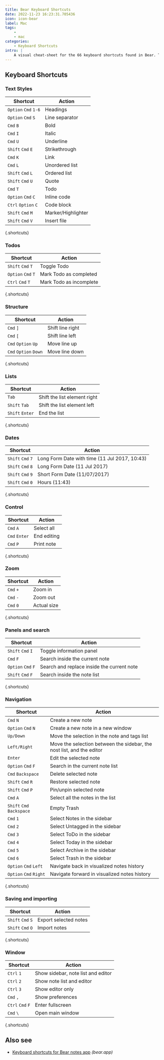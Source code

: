 ```yaml
---
title: Bear Keyboard Shortcuts
date: 2022-11-23 16:23:31.705436
icon: icon-bear
label: Mac
tags: 
    - 
    - mac
categories:
    - Keyboard Shortcuts
intro: |
    A visual cheat-sheet for the 66 keyboard shortcuts found in Bear. This application is MacOS-only.
---
```




Keyboard Shortcuts
------------------



### Text Styles

Shortcut | Action
---|---
`Option` `Cmd` `1-6`  | Headings
`Option` `Cmd` `S`  | Line separator
`Cmd` `B`  | Bold
`Cmd` `I`  | Italic
`Cmd` `U`  | Underline
`Shift` `Cmd` `E`  | Strikethrough
`Cmd` `K`  | Link
`Cmd` `L`  | Unordered list
`Shift` `Cmd` `L`  | Ordered list
`Shift` `Cmd` `U`  | Quote
`Cmd` `T`  | Todo
`Option` `Cmd` `C`  | Inline code
`Ctrl` `Option` `C`  | Code block
`Shift` `Cmd` `M`  | Marker/Highlighter
`Shift` `Cmd` `V`  | Insert file
{.shortcuts}


### Todos

Shortcut | Action
---|---
`Shift` `Cmd` `T`  | Toggle Todo
`Option` `Cmd` `T`  | Mark Todo as completed
`Ctrl` `Cmd` `T`  | Mark Todo as incomplete
{.shortcuts}


### Structure

Shortcut | Action
---|---
`Cmd` `]`  | Shift line right
`Cmd` `[`  | Shift line left
`Cmd` `Option` `Up`  | Move line up
`Cmd` `Option` `Down`  | Move line down
{.shortcuts}


### Lists

Shortcut | Action
---|---
`Tab`  | Shift the list element right
`Shift` `Tab`  | Shift the list element left
`Shift` `Enter`  | End the list
{.shortcuts}


### Dates

Shortcut | Action
---|---
`Shift` `Cmd` `7`  | Long Form Date with time (11 Jul 2017, 10:43)
`Shift` `Cmd` `8`  | Long Form Date (11 Jul 2017)
`Shift` `Cmd` `9`  | Short Form Date (11/07/2017)
`Shift` `Cmd` `0`  | Hours (11:43)
{.shortcuts}


### Control

Shortcut | Action
---|---
`Cmd` `A`  | Select all
`Cmd` `Enter`  | End editing
`Cmd` `P`  | Print note
{.shortcuts}


### Zoom

Shortcut | Action
---|---
`Cmd` `+`  | Zoom in
`Cmd` `-`  | Zoom out
`Cmd` `0`  | Actual size
{.shortcuts}


### Panels and search

Shortcut | Action
---|---
`Shift` `Cmd` `I`  | Toggle information panel
`Cmd` `F`  | Search inside the current note
`Option` `Cmd` `F`  | Search and replace inside the current note
`Shift` `Cmd` `F`  | Search inside the note list
{.shortcuts}


### Navigation

Shortcut | Action
---|---
`Cmd` `N`  | Create a new note
`Option` `Cmd` `N`  | Create a new note in a new window
`Up/Down`  | Move the selection in the note and tags list
`Left/Right`  | Move the selection between the sidebar, the nost list, and the editor
`Enter`  | Edit the selected note
`Option` `Cmd` `F`  | Search in the current note list
`Cmd` `Backspace`  | Delete selected note
`Shift` `Cmd` `R`  | Restore selected note
`Shift` `Cmd` `P`  | Pin/unpin selected note
`Cmd` `A`  | Select all the notes in the list
`Shift` `Cmd` `Backspace`  | Empty Trash
`Cmd` `1`  | Select Notes in the sidebar
`Cmd` `2`  | Select Untagged in the sidebar
`Cmd` `3`  | Select ToDo in the sidebar
`Cmd` `4`  | Select Today in the sidebar
`Cmd` `5`  | Select Archive in the sidebar
`Cmd` `6`  | Select Trash in the sidebar
`Option` `Cmd` `Left`  | Navigate back in visualized notes history
`Option` `Cmd` `Right`  | Navigate forward in visualized notes history
{.shortcuts}


### Saving and importing

Shortcut | Action
---|---
`Shift` `Cmd` `S`  | Export selected notes
`Shift` `Cmd` `O`  | Import notes
{.shortcuts}


### Window

Shortcut | Action
---|---
`Ctrl` `1`  | Show sidebar, note list and editor
`Ctrl` `2`  | Show note list and editor
`Ctrl` `3`  | Show editor only
`Cmd` `,`  | Show preferences
`Ctrl` `Cmd` `F`  | Enter fullscreen
`Cmd` `\`  | Open main window
{.shortcuts}




Also see
--------
- [Keyboard shortcuts for Bear notes app](https://bear.app/faq/Shortcuts%20and%20more/Mac%20shortcuts/) _(bear.app)_
